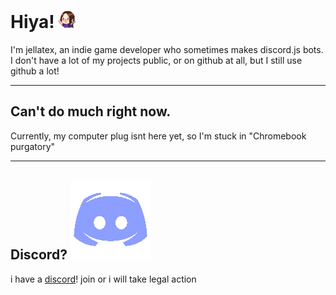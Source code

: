 # Hiya! ![hi](vohiyoo.png)
I'm jellatex, an indie game developer who sometimes makes discord.js bots. I don't have a lot of my projects public, or on github at all, but I still use github a lot!

---

## Can't do much right now.
Currently, my computer plug isnt here yet, so I'm stuck in "Chromebook purgatory"
 
---

## Discord? ![hi](discordd.png)
i have a [discord](https://discord.gg/gJnMP6Tw8f)! join or i will take legal action
